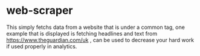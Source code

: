 # web-scraper
This simply fetchs data from a website that is under a common tag, one example that is displayed is fetching headlines and text from https://www.theguardian.com/uk , can be used to decrease your hard work if used properly in analytics.
